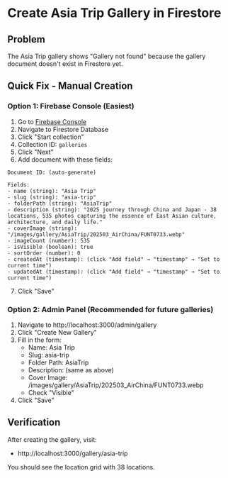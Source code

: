 # Create Asia Trip Gallery in Firestore

## Problem
The Asia Trip gallery shows "Gallery not found" because the gallery document doesn't exist in Firestore yet.

## Quick Fix - Manual Creation

### Option 1: Firebase Console (Easiest)

1. Go to [Firebase Console](https://console.firebase.google.com/project/scottkunian-website/firestore)
2. Navigate to Firestore Database
3. Click "Start collection"
4. Collection ID: `galleries`
5. Click "Next"
6. Add document with these fields:

```
Document ID: (auto-generate)

Fields:
- name (string): "Asia Trip"
- slug (string): "asia-trip"
- folderPath (string): "AsiaTrip"
- description (string): "2025 journey through China and Japan - 38 locations, 535 photos capturing the essence of East Asian culture, architecture, and daily life."
- coverImage (string): "/images/gallery/AsiaTrip/202503_AirChina/FUNT0733.webp"
- imageCount (number): 535
- isVisible (boolean): true
- sortOrder (number): 0
- createdAt (timestamp): (click "Add field" → "timestamp" → "Set to current time")
- updatedAt (timestamp): (click "Add field" → "timestamp" → "Set to current time")
```

7. Click "Save"

### Option 2: Admin Panel (Recommended for future galleries)

1. Navigate to http://localhost:3000/admin/gallery
2. Click "Create New Gallery"
3. Fill in the form:
   - Name: Asia Trip
   - Slug: asia-trip
   - Folder Path: AsiaTrip
   - Description: (same as above)
   - Cover Image: /images/gallery/AsiaTrip/202503_AirChina/FUNT0733.webp
   - Check "Visible"
4. Click "Save"

## Verification

After creating the gallery, visit:
- http://localhost:3000/gallery/asia-trip

You should see the location grid with 38 locations.

